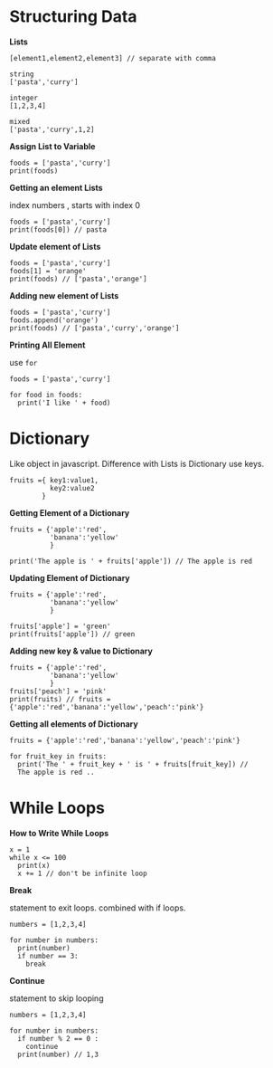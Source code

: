 # Structuring Data

**Lists**

  ```
  [element1,element2,element3] // separate with comma

  string
  ['pasta','curry']

  integer 
  [1,2,3,4]

  mixed
  ['pasta','curry',1,2]
  ```

**Assign List to Variable**

  ```
  foods = ['pasta','curry']
  print(foods)
  ```

**Getting an element Lists**

index numbers , starts with index 0

  ```
  foods = ['pasta','curry']
  print(foods[0]) // pasta
  ```

**Update element of Lists**

  ```
  foods = ['pasta','curry']
  foods[1] = 'orange'
  print(foods) // ['pasta','orange']
  ```

**Adding new element of Lists**

  ```
  foods = ['pasta','curry']
  foods.append('orange')
  print(foods) // ['pasta','curry','orange']
  ```

**Printing All Element**

  use `for`

  ```
  foods = ['pasta','curry']

  for food in foods:
    print('I like ' + food)

  ```

# Dictionary

  Like object in javascript.
  Difference with Lists is Dictionary use keys.
  ```
  fruits ={ key1:value1,
            key2:value2
          }
  ```

**Getting Element of a Dictionary**

  ```
  fruits = {'apple':'red',
            'banana':'yellow'
            }

  print('The apple is ' + fruits['apple']) // The apple is red
  ```

**Updating Element of Dictionary**

  ```
  fruits = {'apple':'red',
            'banana':'yellow'
            }

  fruits['apple'] = 'green'
  print(fruits['apple']) // green
  ```

**Adding new key & value to Dictionary**

  ```
  fruits = {'apple':'red',
            'banana':'yellow'
            }
  fruits['peach'] = 'pink'
  print(fruits) // fruits = {'apple':'red','banana':'yellow','peach':'pink'}
  ```

**Getting all elements of Dictionary**

  ```
  fruits = {'apple':'red','banana':'yellow','peach':'pink'}

  for fruit_key in fruits:
    print('The ' + fruit_key + ' is ' + fruits[fruit_key]) //
    The apple is red ..
  ```

# While Loops

**How to Write While Loops**

  ```
  x = 1
  while x <= 100
    print(x)
    x += 1 // don't be infinite loop
  ```


**Break**

  statement to exit loops. combined with if loops.

  ```
  numbers = [1,2,3,4]

  for number in numbers:
    print(number)
    if number == 3:
      break

  ```


**Continue**

  statement to skip looping

  ```
  numbers = [1,2,3,4]

  for number in numbers:
    if number % 2 == 0 :
      continue
    print(number) // 1,3
  ```